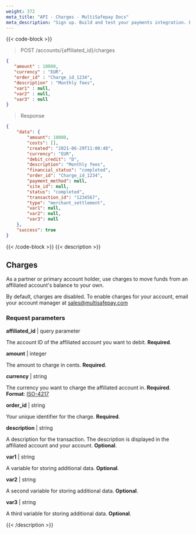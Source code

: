 ```yaml
---
weight: 372
meta_title: "API - Charges - MultiSafepay Docs"
meta_description: "Sign up. Build and test your payments integration. Explore our products and services. Use our API Reference, SDKs, and wrappers. Get support."
---
```


{{< code-block >}}

> POST /accounts/{affiliated_id}/charges

```json 
{
   "amount" : 10000,
   "currency" : "EUR",
   "order_id" : "Charge_id_1234",
   "description" : "Monthly fees",
   "var1" : null,
   "var2" : null,
   "var3" : null
}
```

> Response

```json
{
    "data": {
        "amount": 10000,
        "costs": [],
        "created": "2021-06-29T11:00:48",
        "currency": "EUR",
        "debit_credit": "D",
        "description": "Monthly fees",
        "financial_status": "completed",
        "order_id": "Charge_id_1234",
        "payment_method": null,
        "site_id": null,
        "status": "completed",
        "transaction_id": "1234567",
        "type": "merchant_settlement",
        "var1": null,
        "var2": null,
        "var3": null 
    },
    "success": true
}
```

{{< /code-block >}}
{{< description >}}
## Charges

As a partner or primary account holder, use charges to move funds from an affiliated account's balance to your own. 

By default, charges are disabled. To enable charges for your account, email your account manager at <sales@multisafepay.com>

### Request parameters

**affiliated_id** | query parameter

The account ID of the affiliated account you want to debit. **Required**.

**amount** | integer 

The amount to charge in cents. **Required**.

**currency** | string

The currency you want to charge the affiliated account in. **Required**.  
**Format**: [ISO-4217](https://www.iso.org/iso-4217-currency-codes.html)

**order_id** | string 

Your unique identifier for the charge. **Required**. 

**description** | string

A description for the transaction. The description is displayed in the affiliated account and your account. **Optional**. 

**var1** | string

A variable for storing additional data. **Optional**.

**var2** | string

A second variable for storing additional data. **Optional**.

**var3** | string

A third variable for storing additional data. **Optional**.

{{< /description >}}
